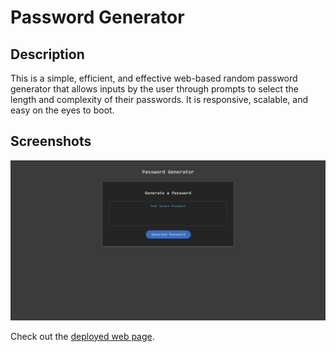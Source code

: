 # Password Generator
## Description
This is a simple, efficient, and effective web-based random password generator that allows inputs by the user through prompts to select the length and complexity of their passwords. It is responsive, scalable, and easy on the eyes to boot.

## Screenshots
![Screenshot of Password Generator web page.](./assets/images/screenshot.jpg)

Check out the [deployed web page](https://neilburt.github.io/password-generator/).

